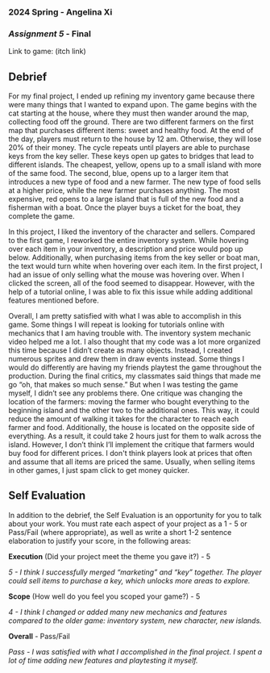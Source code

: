 ### **2024 Spring** - Angelina Xi
### *Assignment 5* - Final
Link to game: (itch link)


## **Debrief**
For my final project, I ended up refining my inventory game because there were many things that I wanted to expand upon. The game begins with the cat starting at the house, where they must then wander around the map, collecting food off the ground. There are two different farmers on the first map that purchases different items: sweet and healthy food. At the end of the day, players must return to the house by 12 am. Otherwise, they will lose 20% of their money. The cycle repeats until players are able to purchase keys from the key seller. These keys open up gates to bridges that lead to different islands. The cheapest, yellow, opens up to a small island with more of the same food. The second, blue, opens up to a larger item that introduces a new type of food and a new farmer. The new type of food sells at a higher price, while the new farmer purchases anything. The most expensive, red opens to a large island that is full of the new food and a fisherman with a boat. Once the player buys a ticket for the boat, they complete the game. 

In this project, I liked the inventory of the character and sellers. Compared to the first game, I reworked the entire inventory system. While hovering over each item in your inventory, a description and price would pop up below. Additionally, when purchasing items from the key seller or boat man, the text would turn white when hovering over each item. In the first project, I had an issue of only selling what the mouse was hovering over. When I clicked the screen, all of the food seemed to disappear. However, with the help of a tutorial online, I was able to fix this issue while adding additional features mentioned before. 

Overall, I am pretty satisfied with what I was able to accomplish in this game. Some things I will repeat is looking for tutorials online with mechanics that I am having trouble with. The inventory system mechanic video helped me a lot. I also thought that my code was a lot more organized this time because I didn’t create as many objects. Instead, I created numerous sprites and drew them in draw events instead. Some things I would do differently are having my friends playtest the game throughout the production. During the final critics, my classmates said things that made me go “oh, that makes so much sense.” But when I was testing the game myself, I didn’t see any problems there. One critique was changing the location of the farmers: moving the farmer who bought everything to the beginning island and the other two to the additional ones. This way, it could reduce the amount of walking it takes for the character to reach each farmer and food. Additionally, the house is located on the opposite side of everything. As a result, it could take 2 hours just for them to walk across the island. However, I don’t think I’ll implement the critique that farmers would buy food for different prices. I don't think players look at prices that often and assume that all items are priced the same. Usually, when selling items in other games, I just spam click to get money quicker.

## **Self Evaluation**
In addition to the debrief, the Self Evaluation is an opportunity for you to talk about your work. You must rate each aspect of your project as a 1 - 5 or Pass/Fail (where appropriate), as well as write a short 1-2 sentence elaboration to justify your score, in the following areas:


**Execution** (Did your project meet the theme you gave it?) - 5

*5 - I think I successfully merged “marketing” and “key” together. The player could sell items to purchase a key, which unlocks more areas to explore.*


**Scope** (How well do you feel you scoped your game?) - 5


*4 - I think I changed or added many new mechanics and features compared to the older game: inventory system, new character, new islands.*


**Overall** - Pass/Fail


*Pass - I was satisfied with what I accomplished in the final project. I spent a lot of time adding new features and playtesting it myself.*





